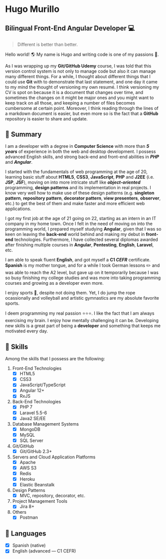 # Hugo Murillo

## Bilingual Front-End Angular Developer :computer:

###

> Different is better than better.

Hello world! :earth_americas: My name is Hugo and writing code is one of my passions :star2:.

As I was wrapping up my **Git/GitHub Udemy** course, I was told that this version control system is not only to manage code but also it can manage many different things. For a while, I thought about different things that I could use **Git** with to demonstrate that last statement, and one day it came to my mind the thought of versioning my own resumé. I think versioning my CV is spot on because it is a document that changes over time, and sometimes the changes on it might be major ones and you might want to keep track on all those, and keeping a number of files becomes cumbersome at certain point. Moreover, I think reading through the lines of a markdown document is easier, but even more so is the fact that a **GitHub** repository is easier to share and update.

## :pushpin: Summary

I am a developer with a degree in **Computer Science** with more than **_5 years_** of experience in both the web and desktop development. I possess advanced English skills, and strong back-end and front-end abilities in **_PHP_** and **_Angular_**.

I started with the fundamentals of web programming at the age of 20, learning basic stuff about **HTML5**, **CSS3**, **JavaScript**, **PHP** and **J2EE** (i.e. **JSP**, **JSF**), moving on into more intricate stuff like **_object-oriented_** programming, **design patterns** and its implementation in real projects. I know very well how to make use of these design patterns (e.g. **singleton pattern**, **repository pattern**, **decorator pattern**, **view presenters**, **observer**, etc.) to get the best of them and make faster and more efficient web applications.

I got my first job at the age of 21 going on 22, starting as an intern in an IT company in my home town. Once I felt in the need of moving on into the programming world, I prepared myself studying **Angular**, given that I was so keen on leaving the **back-end** world behind and making my debut in **front-end** technologies. Furthermore, I have collected several diplomas awarded after finishing multiple courses in **Angular**, **Pentesting**, **English**, **Laravel**, etc.

I am able to speak fluent **English**, and got myself a **C1 _CEFR_** certificate. **Spanish** is my mother tongue, and for a while I took German lessons :pencil2: and was able to reach the A2 level, but gave up on it temporarily because I was so busy finishing my college studies and was more into taking programming courses and growing as a developer even more.

I enjoy sports :runner:, despite not doing them. Yet, I do jump the rope ocassionally and volleyball and artistic gymnastics are my absolute favorite sports.

I deem programming my real passion :star::star::star:. I like the fact that I am always exercising my brain. I enjoy how mentally challenging it can be. Developing new skills is a great part of being a **developer** and something that keeps me motivated every day.

## :pushpin: Skills

Among the skills that I possess are the following:

1.  Front-End Technologies
    - [x] HTML5
    - [x] CSS3
    - [x] JavaScript/TypeScript
    - [x] Angular 12+
    - [x] RxJS
2.  Back-End Technologies
    - [x] PHP 7
    - [x] Laravel 5.5-6
    - [x] Java2 SE/EE
3.  Database Management Systems
    - [x] MongoDB
    - [x] MySQL
    - [x] SQL Server
4.  Git/GitHub
    - [x] Git/GitHub 2.3+
5.  Servers and Cloud Application Platforms
    - [x] Apache
    - [x] AWS S3
    - [x] Redis
    - [x] Heroku
    - [x] Elastic Beanstalk
6.  Design Patterns
    - [x] MVC, repository, decorator, etc.
7.  Project Management Tools
    - [x] Jira 8+
8.  Others
    - [x] Postman

## :pushpin: Languages

- [x] Spanish (native)
- [x] English (advanced — C1 CEFR)

<!-- ## :pushpin: Experience -->

<!-- TODO: finish this very important section -->
